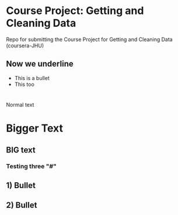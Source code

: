 # Course Project: Getting and Cleaning Data
Repo for submitting the Course Project for Getting and Cleaning Data (coursera-JHU)

Now we underline
----------------

* This is a bullet
* This too
#

Normal text
# Bigger Text
## BIG text
### Testing three "#"

## 1) Bullet
## 2) Bullet
